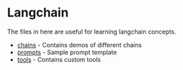 # Langchain

The files in here are useful for learning langchain concepts. 

* [chains](chains) - Contains demos of different chains
* [prompts](prompts) - Sample prompt template
* [tools](tools) - Contains custom tools